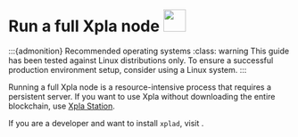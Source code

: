 # Run a full Xpla node <img src="/img/icon_node.svg" height="40px">

:::{admonition} Recommended operating systems
:class: warning
This guide has been tested against Linux distributions only. To ensure a successful production environment setup, consider using a Linux system.
:::

Running a full Xpla node is a resource-intensive process that requires a persistent server. If you want to use Xpla without downloading the entire blockchain, use [Xpla Station](https://station.c2x.world/).

If you are a developer and want to install `xplad`, visit [](../../develop/xplad/install-xplad.md).
